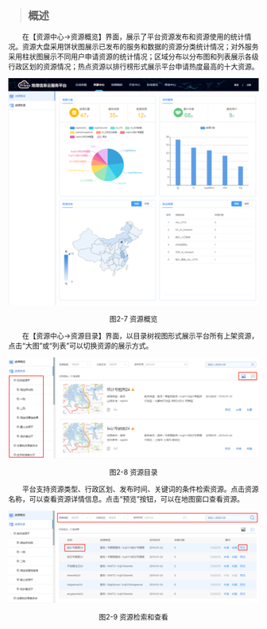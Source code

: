 >## 概述

&emsp;&emsp;在【资源中心&rarr;资源概览】界面，展示了平台资源发布和资源使用的统计情况。资源大盘采用饼状图展示已发布的服务和数据的资源分类统计情况；对外服务采用柱状图展示不同用户申请资源的统计情况；区域分布以分布图和列表展示各级行政区划的资源情况；热点资源以排行榜形式展示平台申请热度最高的十大资源。
<div align=center>

![Image text](img/2-77.png)</div>
<center>图2-7 资源概览</center>

&emsp;&emsp;在【资源中心&rarr;资源目录】界面，以目录树视图形式展示平台所有上架资源，点击“大图”或“列表”可以切换资源的展示方式。
<div align=center>

![Image text](img/2-7.png)</div>
<center>图2-8 资源目录</center>

&emsp;&emsp;平台支持资源类型、行政区划、发布时间、关键词的条件检索资源。点击资源名称，可以查看资源详情信息。点击“预览”按钮，可以在地图窗口查看资源。
<div align=center>
	
![Image text](img/2-8.png)</div>
<center>图2-9 资源检索和查看</center>